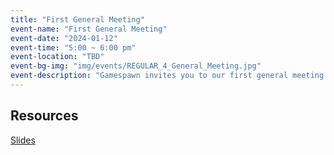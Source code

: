 ```yaml
---
title: "First General Meeting"
event-name: "First General Meeting"
event-date: "2024-01-12"
event-time: "5:00 ~ 6:00 pm"
event-location: "TBD"
event-bg-img: "img/events/REGULAR_4_General_Meeting.jpg"
event-description: "Gamespawn invites you to our first general meeting where we'll be discussing events and socials planned throughout the quarter! Join us to see what cool and exciting things we have in store for you and stay tuned for our other events!"
---
```

## Resources
<a href="https://docs.google.com/presentation/d/1c5fjkwAKKcPPnNwWspD9kinOdfO-r5Ml5lA2ntDj_94/edit?usp=sharing" class="btn-outlined-grey">Slides</a>